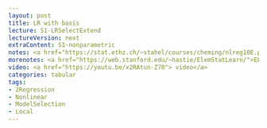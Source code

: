 ```yaml
---
layout: post
title: LR with basis
lecture: S1-LRSelectExtend
lectureVersion: next
extraContent: S1-nonparametric
notes: <a href="https://stat.ethz.ch/~stahel/courses/cheming/nlreg10E.pdf"> NonLinear </a> + <a href="http://scikit-learn.org/stable/model_selection.html"> API </a> 
morenotes: <a href="https://web.stanford.edu/~hastie/ElemStatLearn/">ELS Ch5 </a>
video: <a href="https://youtu.be/x2RAtun-Z78"> video</a>
categories: tabular
tags:
- 2Regression
- Nonlinear
- ModelSelection
- Local
---
```

